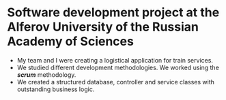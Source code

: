 # Software development project at the Alferov University of the Russian Academy of Sciences

- My team and I were creating a logistical application for train services.
- We studied different development methodologies. We worked using the ***scrum*** methodology.
- We created a structured database, controller and service classes with outstanding business logic.

